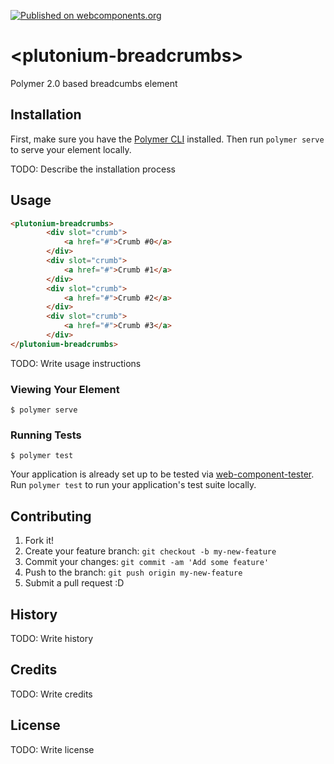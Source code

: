 [![Published on webcomponents.org](https://img.shields.io/badge/webcomponents.org-published-blue.svg)](https://www.webcomponents.org/element/lordoftheflies/plutonium-behaviors)

# \<plutonium-breadcrumbs\>

Polymer 2.0 based breadcumbs element

## Installation

First, make sure you have the [Polymer CLI](https://www.npmjs.com/package/polymer-cli) installed. Then run `polymer serve` to serve your element locally.

TODO: Describe the installation process

## Usage

<!--
```
<custom-element-demo>
  <template>
    <link rel="import" href="plutonium-breadcrumbs.html">
    <plutonium-breadcrumbs>
        <div slot="crumb">
            <a href="#">Crumb #0</a>
        </div>
        <div slot="crumb">
            <a href="#">Crumb #1</a>
        </div>
        <div slot="crumb">
            <a href="#">Crumb #2</a>
        </div>
        <div slot="crumb">
            <a href="#">Crumb #3</a>
        </div>
    </plutonium-breadcrumbs>
  </template>
</custom-element-demo>
```
-->

```html
<plutonium-breadcrumbs>
        <div slot="crumb">
            <a href="#">Crumb #0</a>
        </div>
        <div slot="crumb">
            <a href="#">Crumb #1</a>
        </div>
        <div slot="crumb">
            <a href="#">Crumb #2</a>
        </div>
        <div slot="crumb">
            <a href="#">Crumb #3</a>
        </div>
</plutonium-breadcrumbs>
```

TODO: Write usage instructions

### Viewing Your Element

```
$ polymer serve
```

### Running Tests

```
$ polymer test
```

Your application is already set up to be tested via [web-component-tester](https://github.com/Polymer/web-component-tester). Run `polymer test` to run your application's test suite locally.


## Contributing

1. Fork it!
2. Create your feature branch: `git checkout -b my-new-feature`
3. Commit your changes: `git commit -am 'Add some feature'`
4. Push to the branch: `git push origin my-new-feature`
5. Submit a pull request :D

## History

TODO: Write history

## Credits

TODO: Write credits

## License

TODO: Write license